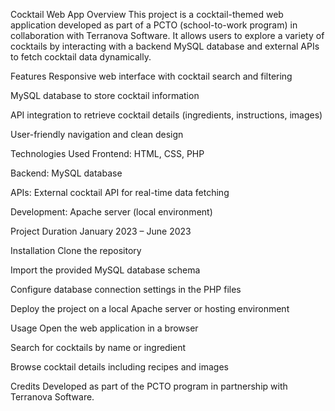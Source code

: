 Cocktail Web App
Overview
This project is a cocktail-themed web application developed as part of a PCTO (school-to-work program) in collaboration with Terranova Software. It allows users to explore a variety of cocktails by interacting with a backend MySQL database and external APIs to fetch cocktail data dynamically.

Features
Responsive web interface with cocktail search and filtering

MySQL database to store cocktail information

API integration to retrieve cocktail details (ingredients, instructions, images)

User-friendly navigation and clean design

Technologies Used
Frontend: HTML, CSS, PHP

Backend: MySQL database

APIs: External cocktail API for real-time data fetching

Development: Apache server (local environment)

Project Duration
January 2023 – June 2023

Installation
Clone the repository

Import the provided MySQL database schema

Configure database connection settings in the PHP files

Deploy the project on a local Apache server or hosting environment

Usage
Open the web application in a browser

Search for cocktails by name or ingredient

Browse cocktail details including recipes and images

Credits
Developed as part of the PCTO program in partnership with Terranova Software.
